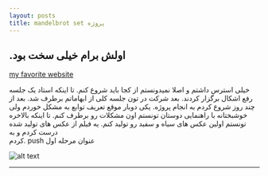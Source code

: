 ```yaml
---
layout: posts
title: mandelbrot set پروژه
---
```


## .اولش برام خیلی سخت بود

[my favorite website](http://www.google.com)

خیلی استرس داشتم و اصلا نمیدونستم از کجا باید شروع کنم. تا اینکه استاد یک جلسه رفع اشکال برگزار کردند.  بعد شرکت در تون جلسه کلی از ابهاماتم برطرف شد. بعد از چند روز شروع کردم به انجام پروژه. یکی دوبار موقع تعریف توابع به مشکل خوردم ولی خوشبختانه با راهنمایی دوستان تونستم اون مشکلات رو برطرف کنم. تا اینکه بالاخره تونستم اولین عکس های سیاه و سفید رو تولید کنم. یه فیلم از عکس های تولید شده درست کردم و به     
کردم. push عنوان مرحله اول


![alt text](../assets/images/grouppic.jpg "Team Picture")

---
<!-- **Test**: This is atest -->

